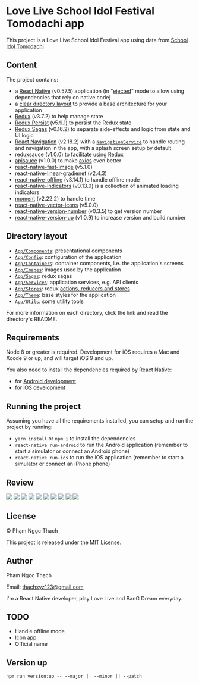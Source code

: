 # Love Live School Idol Festival Tomodachi app

This project is a Love Live School Idol Festival app using data from [School Idol Tomodachi](http://schoolido.lu/)


## Content

The project contains:

- a [React Native](https://facebook.github.io/react-native/) (v0.57.5) application (in "[ejected](https://github.com/react-community/create-react-native-app/blob/master/EJECTING.md)" mode to allow using dependencies that rely on native code)
- a [clear directory layout](#directory-layout) to provide a base architecture for your application
- [Redux](https://redux.js.org/) (v3.7.2) to help manage state
- [Redux Persist](https://github.com/rt2zz/redux-persist) (v5.9.1) to persist the Redux state
- [Redux Sagas](https://redux-saga.js.org) (v0.16.2) to separate side-effects and logic from state and UI logic
- [React Navigation](https://reactnavigation.org/) (v2.18.2) with a [`NavigationService`](App/Services/NavigationService.js) to handle routing and navigation in the app, with a splash screen setup by default
- [reduxsauce](https://github.com/infinitered/reduxsauce) (v1.0.0) to facilitate using Redux
- [apisauce](https://github.com/infinitered/apisauce) (v1.0.0) to make [axios](https://github.com/axios/axios) even better
- [react-native-fast-image](https://github.com/DylanVann/react-native-fast-image) (v5.1.0)
- [react-native-linear-gradienet](https://github.com/react-native-community/react-native-linear-gradient) (v2.4.3)
- [react-native-offline](https://github.com/rgommezz/react-native-offline) (v3.14.1) to handle offline mode
- [react-native-indicators](https://github.com/n4kz/react-native-indicators) (v0.13.0) is a collection of animated loading indicators
- [moment](https://momentjs.com/) (v2.22.2) to handle time
- [react-native-vector-icons](https://github.com/oblador/react-native-vector-icons) (v5.0.0)
- [react-native-version-number](https://github.com/APSL/react-native-version-number) (v0.3.5) to get version number
- [react-native-version-up](https://github.com/gustarus/react-native-version-up) (v1.0.9) to increase version and build number

## Directory layout

- [`App/Components`](App/Components): presentational components
- [`App/Config`](App/Config): configuration of the application
- [`App/Containers`](App/Containers): container components, i.e. the application's screens
- [`App/Images`](App/Images): images used by the application
- [`App/Sagas`](App/Sagas): redux sagas
- [`App/Services`](App/Services): application services, e.g. API clients
- [`App/Stores`](App/Stores): redux [actions, reducers and stores](https://redux.js.org/basics)
- [`App/Theme`](App/Theme): base styles for the application
- [`App/Utils`](App/Utils): some utility tools

For more information on each directory, click the link and read the directory's README.

## Requirements

Node 8 or greater is required. Development for iOS requires a Mac and Xcode 9 or up, and will target iOS 9 and up.

You also need to install the dependencies required by React Native:

- for [Android development](https://facebook.github.io/react-native/docs/getting-started.html#installing-dependencies-3)
- for [iOS development](https://facebook.github.io/react-native/docs/getting-started.html#installing-dependencies)

## Running the project

Assuming you have all the requirements installed, you can setup and run the project by running:

- `yarn install` or `npm i` to install the dependencies
- `react-native run-android` to run the Android application (remember to start a simulator or connect an Android phone)
- `react-native run-ios` to run the iOS application (remember to start a simulator or connect an iPhone phone)


## Review

![](docs/images/Screenshot_20181121-132306.png)
![](docs/images/Screenshot_20181121-132335.png)
![](docs/images/Screenshot_20181121-132351.png)
![](docs/images/Screenshot_20181121-132401.png)
![](docs/images/Screenshot_20181121-132410.png)
![](docs/images/Screenshot_20181121-132421.png)
![](docs/images/Screenshot_20181121-132506.png)
![](docs/images/Screenshot_20181121-132521.png)
![](docs/images/Screenshot_20181121-132555.png)
![](docs/images/Screenshot_20181121-132615.png)


## License

© Phạm Ngọc Thạch

This project is released under the [MIT License](LICENSE).

## Author

Phạm Ngọc Thạch

Email: [thachxyz123@gmail.com](mailto:thachxyz123@gmail.com)

I'm a React Native developer, play Love Live and BanG Dream everyday.

## TODO

- Handle offline mode
- Icon app
- Official name

## Version up

`npm run version:up -- --major || --minor || --patch`
